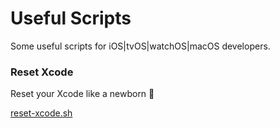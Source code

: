 # Useful Scripts

Some useful scripts for iOS|tvOS|watchOS|macOS developers. 

### Reset Xcode

Reset your Xcode like a newborn 🐣

[reset-xcode.sh](https://github.com/gurhub/useful-scripts/blob/master/reset-xcode.sh)





